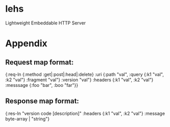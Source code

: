 lehs
====

Lightweight Embeddable HTTP Server


Appendix
========

Request map format:
-------------------

{:req-ln {:method :get|:post|:head|:delete}
          :uri {:path "val",
                :query {:k1 "val", :k2 "val"}
                :fragment "val"}
          :version "val"}
 :headers {:k1 "val", :k2 "val"}
 :messsage {:foo "bar", :boo "far"}}


Response map format:
--------------------

{:res-ln "version code [description]"
 :headers {:k1 "val",
           :k2 "val"}
 :message byte-array | "string"}
